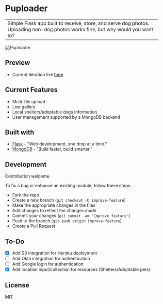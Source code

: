 # Puploader
<table>
<tr>
<td>
Simple Flask app built to receive, store, and serve dog photos. Uploading non-dog photos works fine, but why would you want to?
</td>
</tr>
</table>

![Puploader](https://user-images.githubusercontent.com/64701075/155628298-1d59600f-3b6e-469a-bc09-c9b87f3be5d3.png)

## Preview
- Current iteration live [here](https://puploader.herokuapp.com)

## Current Features
- Multi-file upload
- Live gallery
- Local shelters/adoptable dogs information
- User management supported by a MongoDB backend

## Built with 

- [Flask](https://flask.palletsprojects.com/en/2.0.x/) - "Web development, one drop at a time."
- [MongoDB](https://www.mongodb.com/) - "Build faster, build smarter."

## Development
Contribution welcome.

To fix a bug or enhance an existing module, follow these steps:

- Fork the repo
- Create a new branch (`git checkout -b improve-feature`)
- Make the appropriate changes in the files
- Add changes to reflect the changes made
- Commit your changes (`git commit -am 'Improve feature'`)
- Push to the branch (`git push origin improve-feature`)
- Create a Pull Request

## To-Do
- [X] Add S3 integration for Heroku deployment
- [ ] Add Okta integration for authentication
- [ ] Add Google login for authentication
- [X] Add location input/collection for resources (Shelters/Adoptable pets)

## License
[MIT](https://choosealicense.com/licenses/mit/)
